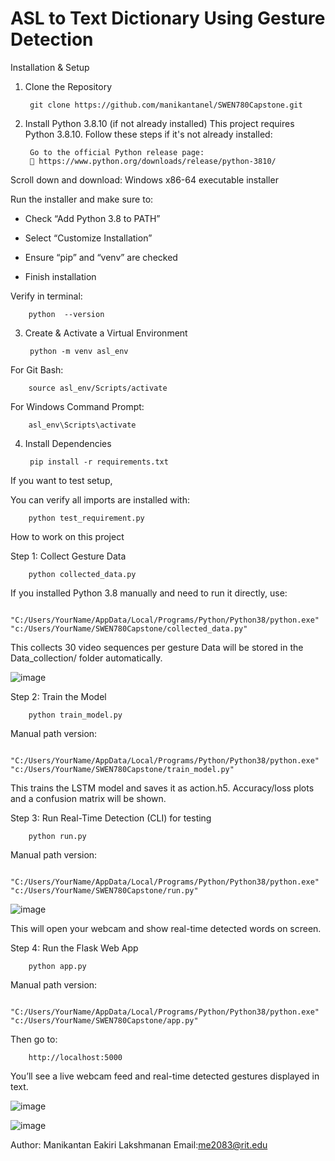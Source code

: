# ASL to Text Dictionary Using Gesture Detection

Installation & Setup

1. Clone the Repository

        git clone https://github.com/manikantanel/SWEN780Capstone.git
2. Install Python 3.8.10 (if not already installed)
        This project requires Python 3.8.10. Follow these steps if it's not already installed:

        Go to the official Python release page:
        🔗 https://www.python.org/downloads/release/python-3810/

Scroll down and download: Windows x86-64 executable installer

Run the installer and make sure to:

* Check “Add Python 3.8 to PATH”

* Select “Customize Installation”

* Ensure “pip” and “venv” are checked

* Finish installation

Verify in terminal:

        python  --version

3. Create & Activate a Virtual Environment

        python -m venv asl_env
For Git Bash:

        source asl_env/Scripts/activate
For Windows Command Prompt:

        asl_env\Scripts\activate

4. Install Dependencies

        pip install -r requirements.txt

If you want to test setup, 

You can verify all imports are installed with:

        python test_requirement.py

How to work on this project

Step 1: Collect Gesture Data

        python collected_data.py
If you installed Python 3.8 manually and need to run it directly, use:

        "C:/Users/YourName/AppData/Local/Programs/Python/Python38/python.exe" "c:/Users/YourName/SWEN780Capstone/collected_data.py"
        
This collects 30 video sequences per gesture
Data will be stored in the Data_collection/ folder automatically.

![image](https://github.com/user-attachments/assets/850de6b9-d18f-4bf9-b57a-ce8f94bb0eae)


Step 2: Train the Model

        python train_model.py
Manual path version:

        "C:/Users/YourName/AppData/Local/Programs/Python/Python38/python.exe" "c:/Users/YourName/SWEN780Capstone/train_model.py"

This trains the LSTM model and saves it as action.h5. Accuracy/loss plots and a confusion matrix will be shown.

Step 3: Run Real-Time Detection (CLI) for testing

        python run.py
Manual path version:

        "C:/Users/YourName/AppData/Local/Programs/Python/Python38/python.exe" "c:/Users/YourName/SWEN780Capstone/run.py"

![image](https://github.com/user-attachments/assets/f88e73c6-d3ed-4059-a5c6-a8b026dc4632)


This will open your webcam and show real-time detected words on screen.

Step 4: Run the Flask Web App

        python app.py

Manual path version:

        "C:/Users/YourName/AppData/Local/Programs/Python/Python38/python.exe" "c:/Users/YourName/SWEN780Capstone/app.py"
Then go to:

        http://localhost:5000

You’ll see a live webcam feed and real-time detected gestures displayed in text.

![image](https://github.com/user-attachments/assets/ddf4d57f-cf16-464a-8b93-32decd7820f0)

![image](https://github.com/user-attachments/assets/f413aa2a-c3e1-494f-8e0f-522083c1ff64)



Author: Manikantan Eakiri Lakshmanan
Email:me2083@rit.edu


